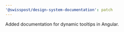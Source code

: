 ```yaml
---
'@swisspost/design-system-documentation': patch
---
```


Added documentation for dynamic tooltips in Angular.
